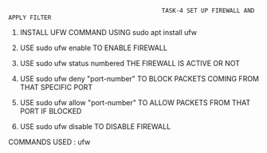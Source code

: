                                                TASK-4 SET UP FIREWALL AND APPLY FILTER



1) INSTALL UFW COMMAND USING sudo apt install ufw

2) USE sudo ufw enable TO ENABLE FIREWALL

3) USE sudo ufw status numbered THE FIREWALL IS ACTIVE OR NOT

4) USE sudo ufw deny "port-number" TO BLOCK PACKETS COMING FROM THAT SPECIFIC PORT

5) USE sudo ufw allow "port-number" TO ALLOW PACKETS FROM THAT PORT IF BLOCKED

6) USE sudo ufw disable TO DISABLE FIREWALL





COMMANDS USED : ufw  
